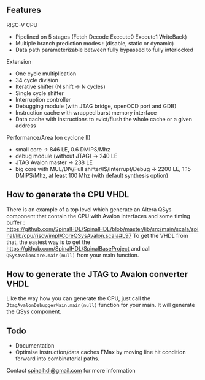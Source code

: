## Features
RISC-V CPU
- Pipelined on 5 stages (Fetch Decode Execute0 Execute1 WriteBack)
- Multiple branch prediction modes : (disable, static or dynamic)
- Data path parameterizable between fully bypassed to fully interlocked

Extension
- One cycle multiplication
- 34 cycle division
- Iterative shifter (N shift -> N cycles)
- Single cycle shifter
- Interruption controller
- Debugging module (with JTAG bridge, openOCD port and GDB)
- Instruction cache with wrapped burst memory interface
- Data cache with instructions to evict/flush the whole cache or a given address

Performance/Area (on cyclone II)
- small core -> 846 LE, 0.6 DMIPS/Mhz
- debug module (without JTAG) -> 240 LE
- JTAG Avalon master -> 238 LE
- big core with MUL/DIV/Full shifter/I$/Interrupt/Debug -> 2200 LE, 1.15 DMIPS/Mhz, at least 100 Mhz (with default synthesis option)


## How to generate the CPU VHDL
There is an example of a top level which generate an Altera QSys component that contain the CPU with Avalon interfaces and some timing buffer :
https://github.com/SpinalHDL/SpinalHDL/blob/master/lib/src/main/scala/spinal/lib/cpu/riscv/impl/CoreQSysAvalon.scala#L97
To get the VHDL from that, the easiest way is to get the https://github.com/SpinalHDL/SpinalBaseProject and call `QSysAvalonCore.main(null)` from your main function.

## How to generate the JTAG to Avalon converter VHDL
Like the way how you can generate the CPU, just call the `JtagAvalonDebuggerMain.main(null)` function for your main. It will generate the QSys component.


## Todo
- Documentation
- Optimise instruction/data caches FMax by moving line hit condition forward into combinatorial paths.

Contact spinalhdl@gmail.com for more information